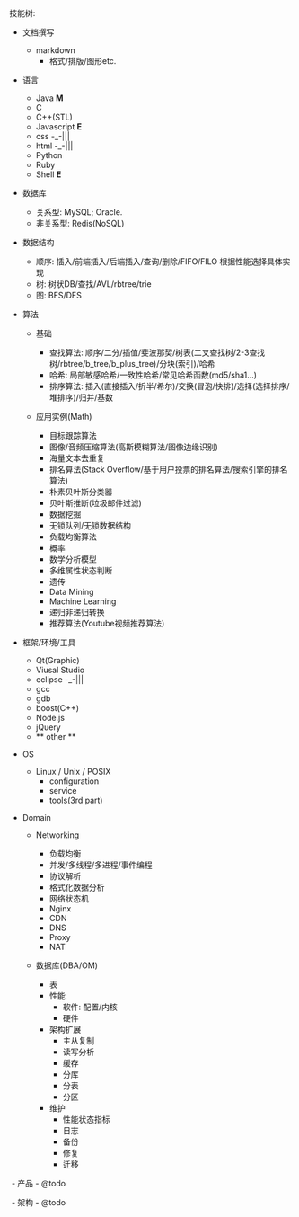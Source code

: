 技能树:

- 文档撰写
  - markdown
     - 格式/排版/图形etc.

- 语言
  - Java **M**
  - C
  - C++(STL)
  - Javascript **E**
  - css  -_-|||
  - html -_-|||
  - Python
  - Ruby
  - Shell **E**
  
- 数据库
  - 关系型: MySQL; Oracle.
  - 非关系型: Redis(NoSQL)
    
- 数据结构
  - 顺序: 插入/前端插入/后端插入/查询/删除/FIFO/FILO 根据性能选择具体实现
  - 树: 树状DB/查找/AVL/rbtree/trie
  - 图: BFS/DFS

- 算法
  - 基础
    - 查找算法: 顺序/二分/插值/斐波那契/树表(二叉查找树/2-3查找树/rbtree/b_tree/b_plus_tree)/分块(索引)/哈希
    - 哈希: 局部敏感哈希/一致性哈希/常见哈希函数(md5/sha1...)
    - 排序算法: 插入(直接插入/折半/希尔)/交换(冒泡/快排)/选择(选择排序/堆排序)/归并/基数
    
  - 应用实例(Math)
    - 目标跟踪算法
    - 图像/音频压缩算法(高斯模糊算法/图像边缘识别)
    - 海量文本去重复
    - 排名算法(Stack Overflow/基于用户投票的排名算法/搜索引擎的排名算法)
    - 朴素贝叶斯分类器
    - 贝叶斯推断(垃圾邮件过滤)
    - 数据挖掘
    - 无锁队列/无锁数据结构
    - 负载均衡算法
    - 概率
    - 数学分析模型
    - 多维属性状态判断
    - 遗传
    - Data Mining
    - Machine Learning
    - 递归非递归转换
    - 推荐算法(Youtube视频推荐算法)
    
    
- 框架/环境/工具
  - Qt(Graphic)
  - Viusal Studio
  - eclipse -_-|||
  - gcc
  - gdb
  - boost(C++)
  - Node.js
  - jQuery
  - ** other **
 
- OS
  - Linux / Unix / POSIX
    - configuration
    - service
    - tools(3rd part)
    
- Domain
  - Networking
    - 负载均衡
    - 并发/多线程/多进程/事件编程
    - 协议解析
    - 格式化数据分析
    - 网络状态机
    - Nginx
    - CDN
    - DNS
    - Proxy
    - NAT

  - 数据库(DBA/OM)
    - 表
    - 性能
      - 软件: 配置/内核
      - 硬件
    - 架构扩展
      - 主从复制
      - 读写分析
      - 缓存
      - 分库
      - 分表
      - 分区
    - 维护
      - 性能状态指标
      - 日志
      - 备份
      - 修复
      - 迁移
      
  - 产品
    - @todo
    
  - 架构
    - @todo
